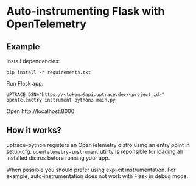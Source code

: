 # Auto-instrumenting Flask with OpenTelemetry

## Example

Install dependencies:

```shell
pip install -r requirements.txt
```

Run Flask app:

```shell
UPTRACE_DSN="https://<token>@api.uptrace.dev/<project_id>" opentelemetry-instrument python3 main.py
```

Open http://localhost:8000

## How it works?

uptrace-python registers an OpenTelemetry distro using an entry point in [setup.cfg](/setup.cfg).
`opentelemetry-instrument` utility is reponsible for loading all installed distros before running
your app.

When possible you should prefer using explicit instrumentation. For example, auto-instrumentation
does not work with Flask in debug mode.
